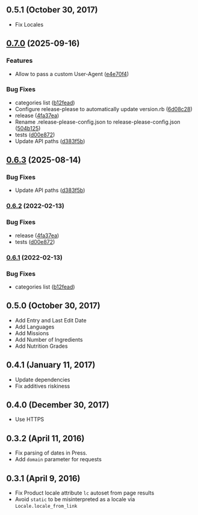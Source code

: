 ## 0.5.1 (October 30, 2017) ##

* Fix Locales

## [0.7.0](https://github.com/openfoodfacts/openfoodfacts-ruby/compare/openfoodfacts-v0.6.3...openfoodfacts/v0.7.0) (2025-09-16)


### Features

* Allow to pass a custom User-Agent ([e4e70f4](https://github.com/openfoodfacts/openfoodfacts-ruby/commit/e4e70f4e1b0ba208e7aff87c5a6c6dd7b7384ec4))


### Bug Fixes

* categories list ([b12fead](https://github.com/openfoodfacts/openfoodfacts-ruby/commit/b12fead730990e80bff66d262b744e96f644e752))
* Configure release-please to automatically update version.rb ([6d08c28](https://github.com/openfoodfacts/openfoodfacts-ruby/commit/6d08c281a5397c171e5452b39feee7fffc72dbd3))
* release ([4fa37ea](https://github.com/openfoodfacts/openfoodfacts-ruby/commit/4fa37ea0aadd59a7300147e028a219d9df4bee45))
* Rename .release-please-config.json to release-please-config.json ([504b125](https://github.com/openfoodfacts/openfoodfacts-ruby/commit/504b1253dd379b8044ff99f3dd8e9ace16701d15))
* tests ([d00e872](https://github.com/openfoodfacts/openfoodfacts-ruby/commit/d00e87265a5bd6aa086480e4896adf6b6d2402a2))
* Update API paths ([d383f5b](https://github.com/openfoodfacts/openfoodfacts-ruby/commit/d383f5b90744d443860407a942a5a16dc270cac4))

## [0.6.3](https://github.com/openfoodfacts/openfoodfacts-ruby/compare/v0.6.2...v0.6.3) (2025-08-14)


### Bug Fixes

* Update API paths ([d383f5b](https://github.com/openfoodfacts/openfoodfacts-ruby/commit/d383f5b90744d443860407a942a5a16dc270cac4))

### [0.6.2](https://github.com/openfoodfacts/openfoodfacts-ruby/compare/v0.6.1...v0.6.2) (2022-02-13)


### Bug Fixes

* release ([4fa37ea](https://github.com/openfoodfacts/openfoodfacts-ruby/commit/4fa37ea0aadd59a7300147e028a219d9df4bee45))
* tests ([d00e872](https://github.com/openfoodfacts/openfoodfacts-ruby/commit/d00e87265a5bd6aa086480e4896adf6b6d2402a2))

### [0.6.1](https://github.com/openfoodfacts/openfoodfacts-ruby/compare/v0.6.0...v0.6.1) (2022-02-13)


### Bug Fixes

* categories list ([b12fead](https://github.com/openfoodfacts/openfoodfacts-ruby/commit/b12fead730990e80bff66d262b744e96f644e752))

## 0.5.0 (October 30, 2017) ##

* Add Entry and Last Edit Date
* Add Languages
* Add Missions
* Add Number of Ingredients
* Add Nutrition Grades

## 0.4.1 (January 11, 2017) ##

* Update dependencies
* Fix additives riskiness

## 0.4.0 (December 30, 2017) ##

* Use HTTPS

## 0.3.2 (April 11, 2016) ##

* Fix parsing of dates in Press.
* Add `domain` parameter for requests

## 0.3.1 (April 9, 2016) ##

*   Fix Product locale attribute `lc` autoset from page results
*   Avoid `static` to be misinterpreted as a locale via `Locale.locale_from_link`
